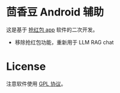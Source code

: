 # 茴香豆 Android 辅助

这是基于 [抢红包 app](https://github.com/xbdcc/GrabRedEnvelope) 软件的二次开发。

* 移除抢红包功能，重新用于 LLM RAG chat

# License

注意软件使用 [GPL 协议](LICENSE)。